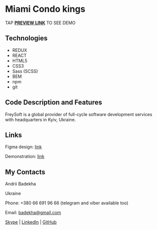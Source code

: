 # Miami Condo kings
TAP **[PREVIEW LINK](https://andriifront.github.io/react_miami/)** TO SEE DEMO

## Technologies

 - REDUX
 - REACT
 - HTML5
 - CSS3
 - Sass (SCSS)
 - BEM
 - npm
 - git


## Code Description and Features
FreySoft is a global provider of full-cycle software development services with headquarters in Kyiv, Ukraine. 


## Links

Figma design: [link](https://www.figma.com/file/cVVQhnKQa8KLpN4pZPlHMO/Freysoft-Test-task?node-id=0%3A1)

Demonstration: [link](              )

## My Contacts
Andrii Badekha

Ukraine

Phone: +380 66 691 96 66 (telegram and viber available too)

Email: [badekha@gmail.com](mailto:badekha@gmail.com)

[Skype](https://join.skype.com/invite/h29gcO1kzY99) | [LinkedIn](https://www.linkedin.com/in/andrii-badekha-3a026b79/) | [GitHub](https://github.com/andriiFront)
